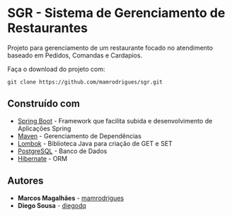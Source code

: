 # SGR - Sistema de Gerenciamento de Restaurantes

Projeto para gerenciamento de um restaurante focado no atendimento baseado em Pedidos, Comandas e Cardapios.

Faça o download do projeto com:

```
git clone https://github.com/mamrodrigues/sgr.git
```

## Construído com

* [Spring Boot](https://docs.spring.io/spring-boot/docs/current/reference/htmlsingle/) - Framework que facilita subida e desenvolvimento de Aplicações Spring
* [Maven](https://maven.apache.org/) - Gerenciamento de Dependências
* [Lombok](https://projectlombok.org/) - Biblioteca Java para criação de GET e SET
* [PostgreSQL](https://www.postgresql.org/docs/) - Banco de Dados
* [Hibernate](https://hibernate.org/orm/documentation/5.4/) - ORM

## Autores

* **Marcos Magalhães** - [mamrodrigues](https://github.com/mamrodrigues)
* **Diego Sousa** - [diegodq](https://github.com/diegodq)
